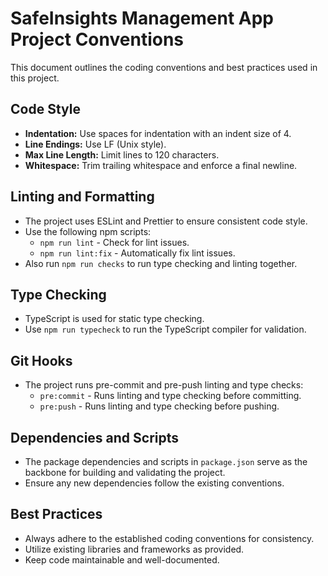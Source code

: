 # SafeInsights Management App Project Conventions

This document outlines the coding conventions and best practices used in this project.

## Code Style

- **Indentation:**
  Use spaces for indentation with an indent size of 4.
- **Line Endings:**
  Use LF (Unix style).
- **Max Line Length:**
  Limit lines to 120 characters.
- **Whitespace:**
  Trim trailing whitespace and enforce a final newline.

## Linting and Formatting

- The project uses ESLint and Prettier to ensure consistent code style.
- Use the following npm scripts:
    - `npm run lint` - Check for lint issues.
    - `npm run lint:fix` - Automatically fix lint issues.
- Also run `npm run checks` to run type checking and linting together.

## Type Checking

- TypeScript is used for static type checking.
- Use `npm run typecheck` to run the TypeScript compiler for validation.

## Git Hooks

- The project runs pre-commit and pre-push linting and type checks:
    - `pre:commit` - Runs linting and type checking before committing.
    - `pre:push` - Runs linting and type checking before pushing.

## Dependencies and Scripts

- The package dependencies and scripts in `package.json` serve as the backbone for building and validating the project.
- Ensure any new dependencies follow the existing conventions.

## Best Practices

- Always adhere to the established coding conventions for consistency.
- Utilize existing libraries and frameworks as provided.
- Keep code maintainable and well-documented.
